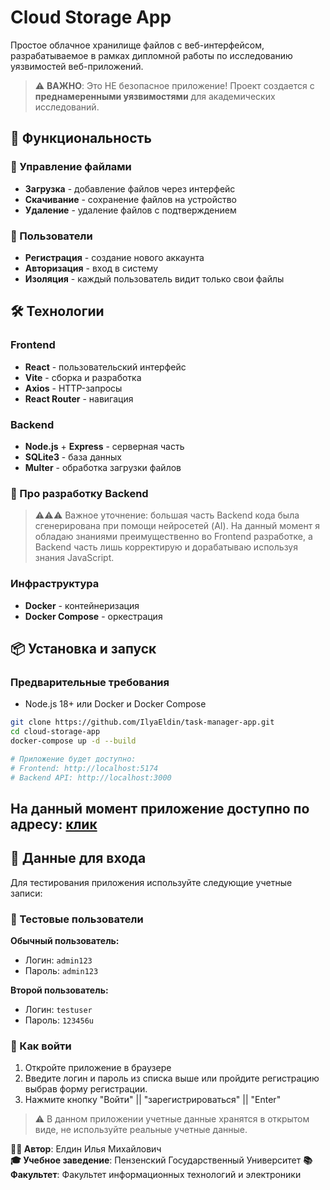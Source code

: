 # Cloud Storage App

Простое облачное хранилище файлов с веб-интерфейсом, разрабатываемое в рамках дипломной работы по исследованию уязвимостей веб-приложений.

> ⚠️ **ВАЖНО**: Это НЕ безопасное приложение! Проект создается с **преднамеренными уязвимостями** для академических исследований.

## 🚀 Функциональность

### 📁 Управление файлами

- **Загрузка** - добавление файлов через интерфейс
- **Скачивание** - сохранение файлов на устройство
- **Удаление** - удаление файлов с подтверждением

### 👤 Пользователи

- **Регистрация** - создание нового аккаунта
- **Авторизация** - вход в систему
- **Изоляция** - каждый пользователь видит только свои файлы

## 🛠 Технологии

### Frontend

- **React** - пользовательский интерфейс
- **Vite** - сборка и разработка
- **Axios** - HTTP-запросы
- **React Router** - навигация

### Backend

- **Node.js** + **Express** - серверная часть
- **SQLite3** - база данных
- **Multer** - обработка загрузки файлов

### 🤖 Про разработку Backend

> ⚠️⚠️⚠️ Важное уточнение: большая часть Backend кода была сгенерирована при помощи нейросетей (AI).
> На данный момент я обладаю знаниями преимущественно во Frontend разработке,
> а Backend часть лишь корректирую и дорабатываю используя знания JavaScript.

### Инфраструктура

- **Docker** - контейнеризация
- **Docker Compose** - оркестрация

## 📦 Установка и запуск

### Предварительные требования

- Node.js 18+ или Docker и Docker Compose

```bash
git clone https://github.com/IlyaEldin/task-manager-app.git
cd cloud-storage-app
docker-compose up -d --build

# Приложение будет доступно:
# Frontend: http://localhost:5174
# Backend API: http://localhost:3000
```

## На данный момент приложение доступно по адресу: [клик](http://193.168.3.133/)

## 🔐 Данные для входа

Для тестирования приложения используйте следующие учетные записи:

### 👤 Тестовые пользователи

**Обычный пользователь:**

- Логин: `admin123`
- Пароль: `admin123`

**Второй пользователь:**

- Логин: `testuser`
- Пароль: `123456u`

### 🎯 Как войти

1. Откройте приложение в браузере
2. Введите логин и пароль из списка выше или пройдите регистрацию выбрав форму регистрации.
3. Нажмите кнопку "Войти" || "зарегистрироваться" || "Enter"

> ⚠️ В данном приложении учетные данные хранятся в открытом виде, не используйте реальные учетные данные.

**👨‍💻 Автор**: Елдин Илья Михайлович  
**🎓 Учебное заведение**: Пензенский Государственный Университет
**📚 Факультет**: Факультет информационных технологий и электроники
